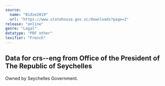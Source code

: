 ```yaml
---
source:
  name: "Bidze2019"
  url: "https://www.statehouse.gov.sc/downloads?page=2"
release: "online"
genre: "Legal"
datatype: "PDF other"
lexifier: "French"
---
```


## Data for crs--eng from Office of the President of The Republic of Seychelles

Owned by Seychelles Government.
